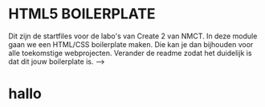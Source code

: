 <!-- # Create 2 labo start files -->
# HTML5 BOILERPLATE 
Dit zijn de startfiles voor de labo's van Create 2 van NMCT. 
In deze module gaan we een HTML/CSS boilerplate maken. Die kan je dan bijhouden voor alle toekomstige webprojecten. Verander de readme zodat het duidelijk is dat dit jouw boilerplate is.  -->

# hallo
